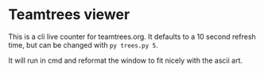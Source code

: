 # Teamtrees viewer

This is a cli live counter for teamtrees.org. It defaults to a 10 second refresh time, but can be changed with `py trees.py 5`.

It will run in cmd and reformat the window to fit nicely with the ascii art.
